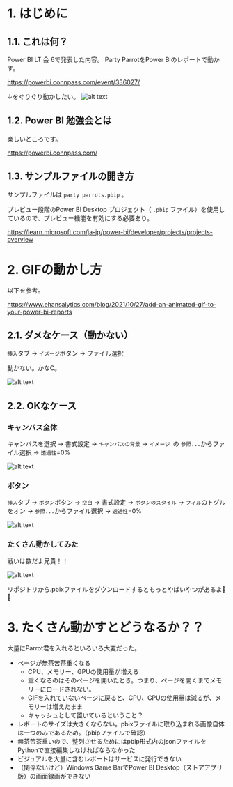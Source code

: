 # 1. はじめに
## 1.1. これは何？
Power BI LT 会 6で発表した内容。
Party ParrotをPower BIのレポートで動かす。

https://powerbi.connpass.com/event/336027/

↓をぐりぐり動かしたい。
![alt text](<img/img_たくさん-1.png>)

## 1.2. Power BI 勉強会とは
楽しいところです。

https://powerbi.connpass.com/

## 1.3. サンプルファイルの開き方
サンプルファイルは `party parrots.pbip` 。

プレビュー段階のPower BI Desktop プロジェクト（ `.pbip` ファイル）を使用しているので、プレビュー機能を有効にする必要あり。

https://learn.microsoft.com/ja-jp/power-bi/developer/projects/projects-overview


# 2. GIFの動かし方
以下を参考。

https://www.ehansalytics.com/blog/2021/10/27/add-an-animated-gif-to-your-power-bi-reports


## 2.1. ダメなケース（動かない）
`挿入`タブ -> `イメージ`ボタン -> ファイル選択

動かない。かなC。

![alt text](</img/img_動かない_ハリー.png>)

## 2.2. OKなケース
### キャンバス全体
キャンバスを選択 -> 書式設定 -> `キャンバスの背景` -> `イメージ `の `参照...`からファイル選択 -> `透過性`=0%

![alt text](<img/img_GIFアニメ キャンバス全体_吹き出しあり.gif>)


### ボタン

`挿入`タブ -> `ボタン`ボタン -> `空白` -> 書式設定 -> `ボタンのスタイル` -> `フィル`のトグルをオン -> `参照...`からファイル選択 -> `透過性`=0%

![alt text](<img/img_GIFアニメ ボタン_吹き出しあり.gif>)

### たくさん動かしてみた
戦いは数だよ兄貴！！

![alt text](<img/img_GIFアニメ たくさん.gif>)

リポジトリから.pbixファイルをダウンロードするともっとやばいやつがあるよ💖💖

# 3. たくさん動かすとどうなるか？？
大量にParrot君を入れるといろいろ大変だった。

- ページが無茶苦茶重くなる
  - CPU、メモリー、GPUの使用量が増える
  - 重くなるのはそのページを開いたとき。つまり、ページを開くまでメモリーにロードされない。
  - GIFを入れていないページに戻ると、CPU、GPUの使用量は減るが、メモリーは増えたまま
  - キャッシュとして置いているということ？
- レポートのサイズは大きくならない。pbixファイルに取り込まれる画像自体は一つのみであるため。（pbipファイルで確認）
- 無茶苦茶重いので、整列させるためにはpbip形式内のjsonファイルをPythonで直接編集しなければならなかった
- ビジュアルを大量に含むレポートはサービスに発行できない
- （関係ないけど）Windows Game BarでPower BI Desktop（ストアアプリ版）の画面録画ができない
